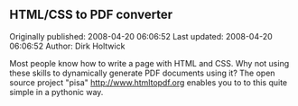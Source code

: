 ## HTML/CSS to PDF converter

Originally published: 2008-04-20 06:06:52
Last updated: 2008-04-20 06:06:52
Author: Dirk Holtwick

Most people know how to write a page with HTML and CSS. Why not using these skills to dynamically generate PDF documents using it? The open source project "pisa" http://www.htmltopdf.org enables you to to this quite simple in a pythonic way.